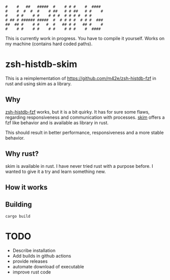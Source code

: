 
```
#    #   ##   #####  #    # # #    #  ####  
#    #  #  #  #    # ##   # # ##   # #    # 
#    # #    # #    # # #  # # # #  # #      
# ## # ###### #####  #  # # # #  # # #  ### 
##  ## #    # #   #  #   ## # #   ## #    # 
#    # #    # #    # #    # # #    #  ####
```

This is currently work in progress. You have to compile it yourself. Works on my machine (contains hard coded paths). 


# zsh-histdb-skim

This is a reimplementation of https://github.com/m42e/zsh-histdb-fzf in rust and using skim as a library.

## Why

[zsh-histdb-fzf](https://github.com/m42e/zsh-histdb-fzf) works, but it is a bit quirky. It has for sure some flaws, regarding responsiveness and communication with processes.
[skim](https://github.com/lotabout/skim) offers a fzf like behavior and is available as library in rust.

This should result in better performance, responsiveness and a more stable behavior.

## Why rust?

skim is available in rust. I have never tried rust with a purpose before. I wanted to give it a try and learn something new.

## How it works

## Building

```
cargo build
```

# TODO
- Describe installation
- Add builds in github actions
- provide releases
- automate download of executable
- improve rust code

